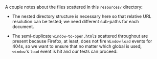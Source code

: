 A couple notes about the files scattered in this `resources/` directory:

* The nested directory structure is necessary here so that relative URL resolution can be tested; we need different sub-paths for each document.

* The semi-duplicate `window-to-open.html`s scattered throughout are present because Firefox, at least, does not fire `Window` `load` events for 404s, so we want to ensure that no matter which global is used, `window`'s `load` event is hit and our tests can proceed.
